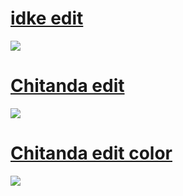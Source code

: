 # [idke edit](https://puu.sh/yaCfg/ba6d0a0bd9.osk)
![](https://puu.sh/yaCeD/a5d855bee9.png)

# [Chitanda edit](https://puu.sh/xprv0/84bc39021f.osk)
![](https://puu.sh/xpruH/380794d89d.png)

# [Chitanda edit color](https://puu.sh/xprwP/ce45e590b8.osk)
![](https://puu.sh/xprwg/65909222ef.png)
